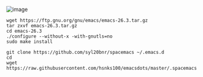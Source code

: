 ![image](https://user-images.githubusercontent.com/3623889/29297542-c85086e0-819c-11e7-9245-70ea55b3bdc3.png)



```
wget https://ftp.gnu.org/gnu/emacs/emacs-26.3.tar.gz
tar zxvf emacs-26.3.tar.gz
cd emacs-26.3
./configure --without-x -with-gnutls=no
sudo make install

git clone https://github.com/syl20bnr/spacemacs ~/.emacs.d
cd
wget https://raw.githubusercontent.com/hsnks100/emacsdots/master/.spacemacs 
```
